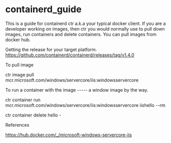 # containerd_guide

This is a guide for containerd ctr a.k.a your typical docker client. 
If you are a developer working on images, then ctr you would normally use to pull down images, run containers and delete containers. 
You can pull images from docker hub.


Getting the release for your target platform. 
https://github.com/containerd/containerd/releases/tag/v1.4.0



To pull image

ctr image pull mcr.microsoft.com/windows/servercore/iis:windowsservercore

To run a container with the image ----- a window image by the way. 

ctr container run mcr.microsoft.com/windows/servercore/iis:windowsservercore iishello --rm

ctr container delete hello - 



References

https://hub.docker.com/_/microsoft-windows-servercore-iis
